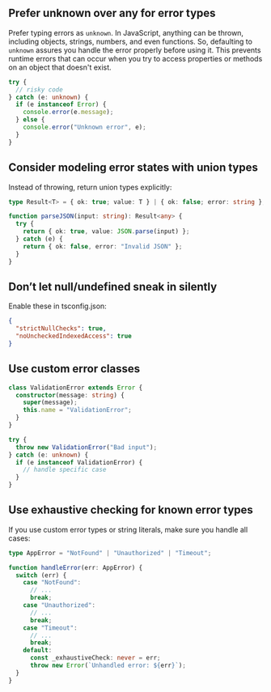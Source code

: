 ## Prefer unknown over any for error types

Prefer typing errors as `unknown`. In JavaScript, anything can be thrown, including objects, strings, numbers, and even functions. So, defaulting to `unknown` assures you handle the error properly before using it. This prevents runtime errors that can occur when you try to access properties or methods on an object that doesn't exist.

```ts
try {
  // risky code
} catch (e: unknown) {
  if (e instanceof Error) {
    console.error(e.message);
  } else {
    console.error("Unknown error", e);
  }
}
```

## Consider modeling error states with union types

Instead of throwing, return union types explicitly:

```ts
type Result<T> = { ok: true; value: T } | { ok: false; error: string };

function parseJSON(input: string): Result<any> {
  try {
    return { ok: true, value: JSON.parse(input) };
  } catch (e) {
    return { ok: false, error: "Invalid JSON" };
  }
}
```

## Don’t let null/undefined sneak in silently

Enable these in tsconfig.json:

```json
{
  "strictNullChecks": true,
  "noUncheckedIndexedAccess": true
}
```

## Use custom error classes

```ts
class ValidationError extends Error {
  constructor(message: string) {
    super(message);
    this.name = "ValidationError";
  }
}

try {
  throw new ValidationError("Bad input");
} catch (e: unknown) {
  if (e instanceof ValidationError) {
    // handle specific case
  }
}
```

## Use exhaustive checking for known error types

If you use custom error types or string literals, make sure you handle all cases:

```ts
type AppError = "NotFound" | "Unauthorized" | "Timeout";

function handleError(err: AppError) {
  switch (err) {
    case "NotFound":
      // ...
      break;
    case "Unauthorized":
      // ...
      break;
    case "Timeout":
      // ...
      break;
    default:
      const _exhaustiveCheck: never = err;
      throw new Error(`Unhandled error: ${err}`);
  }
}
```

